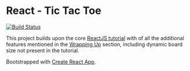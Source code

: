 # React - Tic Tac Toe

[![Build Status](https://travis-ci.com/ulquiomaru/react-tic-tac-toe.svg?branch=master)](https://travis-ci.com/ulquiomaru/react-tic-tac-toe)

This project builds upon the core [ReactJS tutorial](https://reactjs.org/tutorial/tutorial.html) with of all the additional features mentioned in the [Wrapping Up](https://reactjs.org/tutorial/tutorial.html#wrapping-up) section, including dynamic board size not present in the tutorial.

Bootstrapped with [Create React App](https://github.com/facebook/create-react-app).
